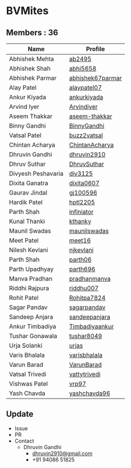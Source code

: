 BVMites
=======


Members : 36
------------


| Name                | Profile                                                   |
| ------------------- | --------------------------------------------------------- |
| Abhishek Mehta      | [ab2495](https://github.com/ab2495)                       |
| Abhishek Shah       | [abhi5658](https://github.com/abhi5658)                   |
| Abhishek Parmar     | [abhishek67parmar](https://github.com/abhishek67parmar)   |
| Alay Patel          | [alaypatel07](https://github.com/alaypatel07)             |
| Ankur Kiyada        | [ankurkiyada](https://github.com/ankurkiyada)             |
| Arvind Iyer         | [Arvindiyer](https://github.com/arvindiyer)               |
| Aseem Thakkar       | [aseem-thakkar](https://github.com/aseem-thakkar)         |
| Binny Gandhi        | [BinnyGandhi](https://github.com/BinnyGandhi)             |
| Vatsal Patel        | [buzz2vatsal](https://github.com/buzz2vatsal)             |
| Chintan Acharya     | [ChintanAcharya](https://github.com/ChintanAcharya)       |
| Dhruvin Gandhi      | [dhruvin2910](https://github.com/dhruvin2910)             |
| Dhruv Suthar        | [DhruvSuthar](https://github.com/DhruvSuthar)             |
| Divyesh Peshavaria  | [div3125](https://github.com/div3125)                     |
| Dixita Ganatra      | [dixita0607](https://github.com/dixita0607)               |
| Gaurav Jindal       | [gj100596](https://github.com/gj100596)                   |
| Hardik Patel        | [hptl2205](https://github.com/hptl2205)                   |
| Parth Shah          | [infiniator](https://github.com/infiniator)               |
| Kunal Thanki        | [kthanky](https://github.com/kthanky)                     |
| Maunil Swadas       | [maunilswadas](https://github.com/maunilswadas)           |
| Meet Patel          | [meet16](https://github.com/meet16)                       |
| Nilesh Kevlani      | [njkevlani](https://github.com/njkevlani)                 |
| Parth Shah          | [parth06](https://github.com/parth06)                     |
| Parth Upadhyay      | [parth696](https://github.com/parth696)                   |
| Manva Pradhan       | [pradhanmanva](https://github.com/pradhanmanva)           |
| Riddhi Rajpura      | [riddhu007](https://github.com/riddhu007)                 |
| Rohit Patel         | [Rohitpa7824](https://github.com/Rohitpa7824)             |
| Sagar Pandav        | [sagarpandav](https://github.com/sagarpandav)             |
| Sandeep Anjara      | [sandeepanjara](https://github.com/sandeepanjara)         |
| Ankur Timbadiya     | [Timbadiyaankur](https://github.com/Timbadiyaankur)       |
| Tushar Gonawala     | [tushar8049](https://github.com/tushar8049)               |
| Urja Solanki        | [urjas](https://github.com/urjas)           |
| Varis Bhalala       | [varisbhalala](https://github.com/varisbhalala)           |
| Varun Barad         | [VarunBarad](https://github.com/VarunBarad)               |
| Vatsal Trivedi      | [vattytrivedi](https://github.com/vattytrivedi)           |
| Vishwas Patel       | [vrp97](https://github.com/vrp97)                         |
| Yash Chavda         | [yashchavda96](https://github.com/yashchavda96)           |


Update
------

- Issue
- PR
- Contact
  - Dhruvin Gandhi
    - dhruvin2910@gmail.com
    - +91 94086 51825
